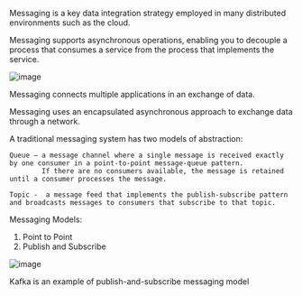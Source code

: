 
Messaging is a key data integration strategy employed in many distributed environments such as the cloud. 

Messaging supports asynchronous operations, enabling you to decouple a process that consumes a service from the process that implements the service.

![image](https://user-images.githubusercontent.com/42135673/232835267-9521697a-55eb-4f0f-a101-4c45095313d5.png)

Messaging connects multiple applications in an exchange of data.

Messaging uses an encapsulated asynchronous approach to exchange data through a network.

A traditional messaging system has two models of abstraction:

    Queue – a message channel where a single message is received exactly by one consumer in a point-to-point message-queue pattern. 
            If there are no consumers available, the message is retained until a consumer processes the message.

    Topic -  a message feed that implements the publish-subscribe pattern and broadcasts messages to consumers that subscribe to that topic.
    
Messaging Models:

  1. Point to Point 
  2. Publish and Subscribe
 
 ![image](https://user-images.githubusercontent.com/42135673/232836338-409f9e17-9865-47e2-a67f-e9818d9c2e55.png)

Kafka is an example of publish-and-subscribe messaging model




